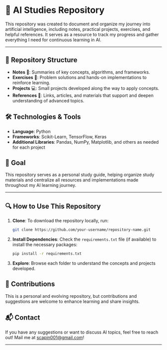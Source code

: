 # 🤖 AI Studies Repository

This repository was created to document and organize my journey into artificial intelligence, including notes, practical projects, exercises, and helpful references. It serves as a resource to track my progress and gather everything I need for continuous learning in AI.

---

## 📂 Repository Structure

- **Notes** 📘: Summaries of key concepts, algorithms, and frameworks.
- **Exercises** 📝: Problem solutions and hands-on implementations to reinforce learning.
- **Projects** 💻: Small projects developed along the way to apply concepts.
- **References** 🔗: Links, articles, and materials that support and deepen understanding of advanced topics.

## 🛠️ Technologies & Tools

- **Language**: Python
- **Frameworks**: Scikit-Learn, TensorFlow, Keras
- **Additional Libraries**: Pandas, NumPy, Matplotlib, and others as needed for each project

## 🎯 Goal

This repository serves as a personal study guide, helping organize study materials and centralize all resources and implementations made throughout my AI learning journey.

---

## 🔍 How to Use This Repository

1. **Clone**: To download the repository locally, run:
   ```bash
   git clone https://github.com/your-username/repository-name.git
   ```
2. **Install Dependencies**: Check the `requirements.txt` file (if available) to install the necessary packages:
   ```bash
   pip install -r requirements.txt
   ```
3. **Explore**: Browse each folder to understand the concepts and projects developed.

## 🤝 Contributions

This is a personal and evolving repository, but contributions and suggestions are welcome to enhance learning and share insights.

## 📬 Contact

If you have any suggestions or want to discuss AI topics, feel free to reach out! Mail me at scapin001@gmail.com!

---
